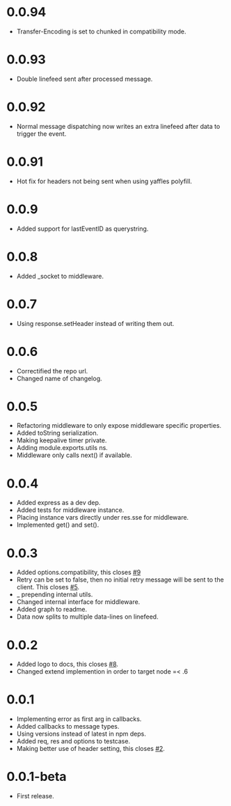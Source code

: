0.0.94
======

  * Transfer-Encoding is set to chunked in compatibility mode.

0.0.93
======

  * Double linefeed sent after processed message.

0.0.92
======

  * Normal message dispatching now writes an extra linefeed after data to trigger the event.

0.0.91
======

  * Hot fix for headers not being sent when using yaffles polyfill.

0.0.9
=====

  * Added support for lastEventID as querystring.

0.0.8
=====

  * Added _socket to middleware.

0.0.7
=====

  * Using response.setHeader instead of writing them out.

0.0.6
=====

  * Correctified the repo url.
  * Changed name of changelog.

0.0.5
=====

  * Refactoring middleware to only expose middleware specific properties.
  * Added toString serialization.
  * Making keepalive timer private.
  * Adding module.exports.utils ns.
  * Middleware only calls next() if available.

0.0.4
=====

  * Added express as a dev dep.
  * Added tests for middleware instance.
  * Placing instance vars directly under res.sse for middleware.
  * Implemented get() and set().

0.0.3
=====

  * Added options.compatibility, this closes [#9](https://github.com/massforstroelse/sselib.js/issues/9)
  * Retry can be set to false, then no initial retry message will be sent to the client. This closes [#5](https://github.com/massforstroelse/sselib.js/issues/5).
  * _ prepending internal utils.
  * Changed internal interface for middleware.
  * Added graph to readme.
  * Data now splits to multiple data-lines on linefeed.

0.0.2
=====

  * Added logo to docs, this closes [#8](https://github.com/massforstroelse/sselib.js/issues/8).
  * Changed extend implemention in order to target node =< .6

0.0.1
=====

  * Implementing error as first arg in callbacks.
  * Added callbacks to message types.
  * Using versions instead of latest in npm deps.
  * Added req, res and options to testcase.
  * Making better use of header setting, this closes [#2](https://github.com/massforstroelse/sselib.js/issues/2).

0.0.1-beta
==========

  * First release.
